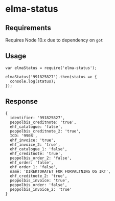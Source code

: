 # elma-status

## Requirements
Requires Node 10.x due to dependency on `got`

## Usage
```
var elmaStatus = require('elma-status');

elmaStatus('991825827').then(status => {
  console.log(status);
});

```
## Response
```
{
  identifier: '991825827',
  peppolbis_creditnote: 'true',
  ehf_catalogue: 'false',
  peppolbis_creditnote_2: 'true',
  ICD: '9908',
  ehf_invoice: 'true',
  ehf_invoice_2: 'true',
  ehf_catalogue_1: 'false',
  ehf_creditnote: 'true',
  peppolbis_order_2: 'false',
  ehf_order: 'false',
  ehf_order_1: 'false',
  name: 'DIREKTORATET FOR FORVALTNING OG IKT',
  ehf_creditnote_2: 'true',
  peppolbis_invoice: 'true',
  peppolbis_order: 'false',
  peppolbis_invoice_2: 'true'
}
```
